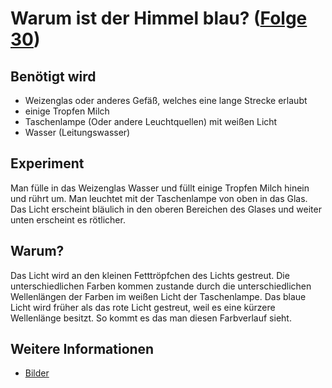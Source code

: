 # Warum ist der Himmel blau? ([Folge 30](http://minkorrekt.de/methodisch-inkorrekt-folge-30-cannibalus-nimmersattus/))

## Benötigt wird
- Weizenglas oder anderes Gefäß, welches eine lange Strecke erlaubt
- einige Tropfen Milch
- Taschenlampe (Oder andere Leuchtquellen) mit weißen Licht
- Wasser (Leitungswasser)

## Experiment
Man fülle in das Weizenglas Wasser und füllt einige Tropfen Milch hinein und rührt um. Man leuchtet mit der Taschenlampe von oben in das Glas. Das Licht erscheint bläulich in den oberen Bereichen des Glases und weiter unten erscheint es rötlicher.

## Warum?
Das Licht wird an den kleinen Fetttröpfchen des Lichts gestreut. Die unterschiedlichen Farben kommen zustande durch die unterschiedlichen Wellenlängen der Farben im weißen Licht der Taschenlampe. Das blaue Licht wird früher als das rote Licht gestreut, weil es eine kürzere Wellenlänge besitzt. So kommt es das man diesen Farbverlauf sieht.

## Weitere Informationen
- [Bilder](https://picasaweb.google.com/107341743493109591753/Folge30?authuser=0&feat=directlink)
